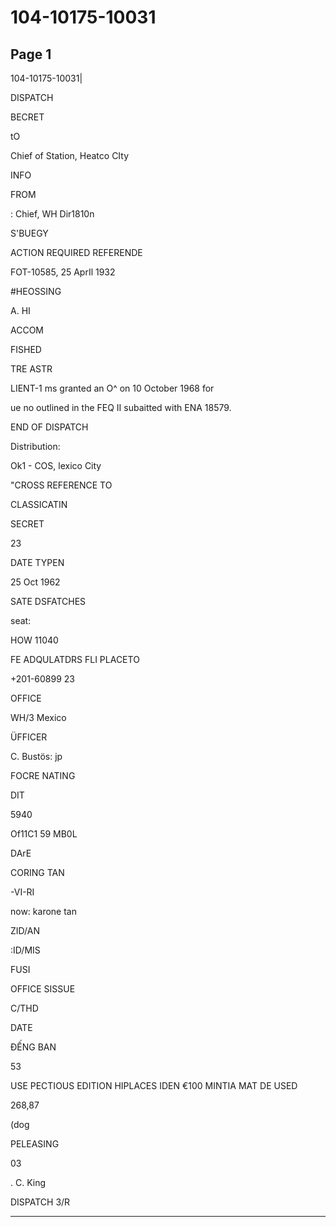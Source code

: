 # 104-10175-10031

## Page 1

104-10175-10031|

DISPATCH

BECRET

tO

Chief of Station, Heatco CIty

INFO

FROM

: Chief, WH Dir1810n

S'BUEGY

ACTION REQUIRED REFERENDE

FOT-10585, 25 AprIl 1932

#HEOSSING

A. HI

ACCOM

FISHED

TRE ASTR

LIENT-1 ms granted an O^ on 10 October 1968 for

ue no outlined in the FEQ II subaitted with ENA 18579.

END OF DISPATCH

Distribution:

Ok1 - COS, lexico City

"CROSS REFERENCE TO

CLASSICATIN

SECRET

23

DATE TYPEN

25 Oct 1962

SATE DSFATCHES

seat:

HOW 11040

FE ADQULATDRS FLI PLACETO

+201-60899 23

OFFICE

WH/3 Mexico

ÜFFICER

C. Bustös: jp

FOCRE NATING

DIT

5940

Of11C1 59 MB0L

DArE

CORING TAN

-VI-RI

now: karone tan

ZID/AN

:ID/MIS

FUSI

OFFICE SISSUE

C/THD

DATE

ĐẾNG BAN

53

USE PECTIOUS EDITION HIPLACES IDEN €100 MINTIA MAT DE USED

268,87

(dog

PELEASING

03

. C. King

DISPATCH 3/R

---

